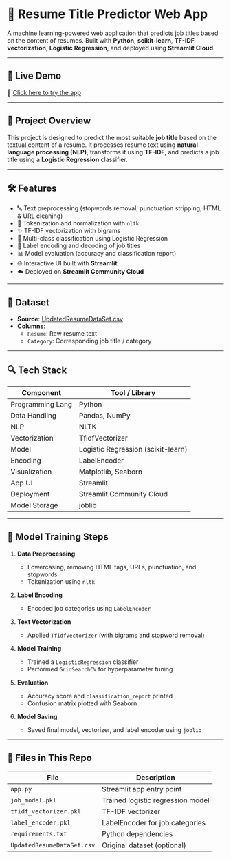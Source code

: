 # 🧠 Resume Title Predictor Web App

A machine learning-powered web application that predicts job titles based on the content of resumes. Built with **Python**, **scikit-learn**, **TF-IDF vectorization**, **Logistic Regression**, and deployed using **Streamlit Cloud**.

---

## 🚀 Live Demo

🔗 [Click here to try the app](https://YOUR-DEPLOYED-STREAMLIT-URL)

---

## 📌 Project Overview

This project is designed to predict the most suitable **job title** based on the textual content of a resume. It processes resume text using **natural language processing (NLP)**, transforms it using **TF-IDF**, and predicts a job title using a **Logistic Regression** classifier.

---

## 🛠 Features

- 🔤 Text preprocessing (stopwords removal, punctuation stripping, HTML & URL cleaning)
- 🧹 Tokenization and normalization with `nltk`
- ✨ TF-IDF vectorization with bigrams
- 🤖 Multi-class classification using Logistic Regression
- 🎯 Label encoding and decoding of job titles
- 📊 Model evaluation (accuracy and classification report)
- 🌐 Interactive UI built with **Streamlit**
- ☁️ Deployed on **Streamlit Community Cloud**

---

## 📂 Dataset

- **Source**: [UpdatedResumeDataSet.csv](https://www.kaggle.com/datasets/saikiranrao/updated-resume-dataset)
- **Columns**:
  - `Resume`: Raw resume text
  - `Category`: Corresponding job title / category

---

## 🔍 Tech Stack

| Component        | Tool / Library       |
|------------------|----------------------|
| Programming Lang | Python               |
| Data Handling    | Pandas, NumPy        |
| NLP              | NLTK                 |
| Vectorization    | TfidfVectorizer      |
| Model            | Logistic Regression (scikit-learn) |
| Encoding         | LabelEncoder         |
| Visualization    | Matplotlib, Seaborn  |
| App UI           | Streamlit            |
| Deployment       | Streamlit Community Cloud |
| Model Storage    | joblib               |

---

## 🧪 Model Training Steps

1. **Data Preprocessing**
   - Lowercasing, removing HTML tags, URLs, punctuation, and stopwords
   - Tokenization using `nltk`

2. **Label Encoding**
   - Encoded job categories using `LabelEncoder`

3. **Text Vectorization**
   - Applied `TfidfVectorizer` (with bigrams and stopword removal)

4. **Model Training**
   - Trained a `LogisticRegression` classifier
   - Performed `GridSearchCV` for hyperparameter tuning

5. **Evaluation**
   - Accuracy score and `classification_report` printed
   - Confusion matrix plotted with Seaborn

6. **Model Saving**
   - Saved final model, vectorizer, and label encoder using `joblib`

---

## 📁 Files in This Repo

| File | Description |
|------|-------------|
| `app.py` | Streamlit app entry point |
| `job_model.pkl` | Trained logistic regression model |
| `tfidf_vectorizer.pkl` | TF-IDF vectorizer |
| `label_encoder.pkl` | LabelEncoder for job categories |
| `requirements.txt` | Python dependencies |
| `UpdatedResumeDataSet.csv` | Original dataset (optional) |
